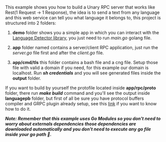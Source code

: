 This example shows you how to build a Unary RPC server that works like Rest(1 Request -> 1 Response), the idea is to send a text from any language and this web service can tell you what language it belongs to, this project is structured into 2 folders: 

1. **demo** folder shows you a simple app in which you can interact with the [Language Detector library](https://github.com/abadojack/whatlanggo), you just need to run *main.go* golang file. 

2. **app** folder named contains a server/client RPC application, just run the *server.go* file first and after the *client.go* file.

3. **app/cmd/tls** this folder contains a bash file and a cng file. Setup those file with valid a domain if you need, for this example our domain is localhost. Run ***sh credentials*** and you will see generated files inside the **output** folder.

If you want to build by yourself the protofile located inside **app/rpc/proto** folder, there run ***make build*** command and you'll see the output inside **languagepb** folder, but first of all be sure you have protocol buffers compiler and GRPC plugin already setup, see this [link](https://github.com/cerezo074/GRPC/tree/main/Code%20Generation) if you want to know how to do it. 

***Note: Remember that this example uses Go Modules so you don't need to worry about externals dependencies those dependencies are downloaded automatically and you don't need to execute any go file inside your go path 😬.***